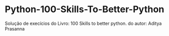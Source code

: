 # Python-100-Skills-To-Better-Python
Solução de execícios do Livro:  100 Skills to better python.  do autor: Aditya Prasanna
